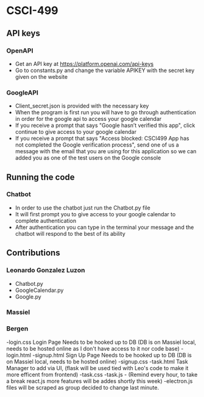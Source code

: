 # CSCI-499

## API keys
### OpenAPI
- Get an API key at https://platform.openai.com/api-keys
- Go to constants.py and change the variable APIKEY with the secret key given on the website

### GoogleAPI
- Client_secret.json is provided with the necessary key
- When the program is first run you will have to go through authentication in order for the 
google api to access your google calendar
- If you receive a prompt that says "Google hasn’t verified this app", click continue to give 
access to your google calendar
- If you receive a prompt that says "Access blocked: CSCI499 App has not completed the Google 
verification process", send one of us a message with the email that you are using for this application
so we can added you as one of the test users on the Google console

## Running the code
### Chatbot
- In order to use the chatbot just run the Chatbot.py file
- It will first prompt you to give access to your google calendar to complete authentication
- After authentication you can type in the terminal your message and the chatbot will respond to 
the best of its ability

## Contributions
### Leonardo Gonzalez Luzon
- Chatbot.py
- GoogleCalendar.py
- Google.py

### Massiel

### Bergen
-login.css Login Page Needs to be hooked up to DB (DB is on Massiel local, needs to be hosted online as I don't have access to it nor code base)
-login.html
-signup.html Sign Up Page Needs to be hooked up to DB (DB is on Massiel local, needs to be hosted online)
-signup.css
-task.html Task Manager to add via UI, (flask will be used tied with Leo's code to make it more efficent from frontend)
-task.css
-task.js - (Remind every hour, to take a break react.js more features will be addes shortly this week)
-electron.js files will be scraped as group decided to change last minute. 

